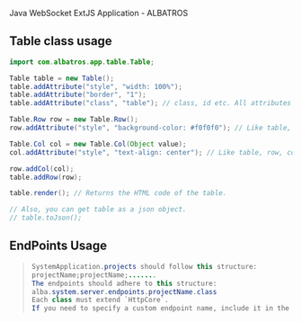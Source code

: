 Java WebSocket ExtJS Application - ALBATROS







Table class usage
-----------------

```java
import com.albatros.app.table.Table;

Table table = new Table();
table.addAttribute("style", "width: 100%");
table.addAttribute("border", "1");
table.addAttribute("class", "table"); // class, id etc. All attributes are supported.

Table.Row row = new Table.Row();
row.addAttribute("style", "background-color: #f0f0f0"); // Like table, row also supports attributes.

Table.Col col = new Table.Col(Object value);
col.addAttribute("style", "text-align: center"); // Like table, row, col also supports attributes.

row.addCol(col);
table.addRow(row);

table.render(); // Returns the HTML code of the table.

// Also, you can get table as a json object.
// table.toJson();
```

EndPoints Usage
----------------------------
>```java
>SystemApplication.projects should follow this structure:
>projectName;projectName;.......
>The endpoints should adhere to this structure:
>alba.system.server.endpoints.projectName.class
>Each class must extend `HttpCore`. 
>If you need to specify a custom endpoint name, include it in the constructor using `setRoute("routeName")`.
>```






